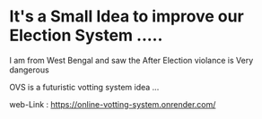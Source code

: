 # It's a Small Idea to improve our Election System ..... 
I am from West Bengal and saw the After Election violance is Very dangerous

OVS is a futuristic votting system idea ... 

web-Link : https://online-votting-system.onrender.com/

